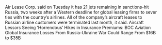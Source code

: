 Air Lease Corp. said on Tuesday it has 21 jets remaining in sanctions-hit Russia, two weeks after a Western deadline for global leasing firms to sever ties with the country’s airlines.
All of the company’s aircraft leases to Russian airline customers were terminated last month, it said.
Aircraft Lessors Seeing ‘Horrendous’ Hikes in Insurance Premiums: BOC Aviation
Global Insurance Losses From Russia-Ukraine War Could Range From $16B to $35B